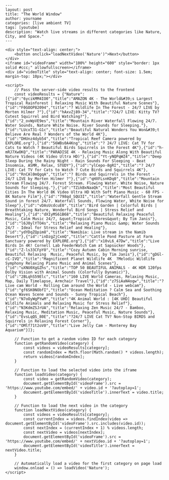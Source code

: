 
    ---
    layout: post
    title: "The World Window"
    author: yourname
    categories: [live ambient TV]
    tags: [youtube]
    description: "Watch live streams in different categories like Nature, City, and Space."
    ---

    <div style="text-align: center;">
        <button onclick="loadNextVideo('Nature')">Next</button>
    </div>
    <iframe id="videoFrame" width="100%" height="600" style="border: 1px solid #ccc;" allowfullscreen></iframe>
    <div id="videoTitle" style="text-align: center; font-size: 1.5em; margin-top: 10px;"></div>

    <script>
        // Pass the server-side video results to the frontend
        const videoResults = {"Nature":[{"id":"6ycikMM4IO0","title":"AMAZON 4K - The World&#39;s Largest Tropical Rainforest | Relaxing Music With Beautiful Nature Scenes"},{"id":"F0GOOP82094","title":"? Wildlife In The Forest - 24/7 LIVE by Morten Hilmer ?"},{"id":"hAxvZj89-34","title":"?24/7 LIVE: Kitty TV?Cutest Squirrel and Bird Watching?"},{"id":"2_ovWpVE9es","title":"Mountain River Waterfall Flowing 24/7. Water Sounds, Nature White Noise. River Sounds for Sleeping."},{"id":"LUcxT31-G1c","title":"Beautiful Natural Wonders You Won&#39;t Believe Are Real ? Wonders of the World 4K"},{"id":"DHUnz4dyb54","title":"Tropical Reef Camera powered by EXPLORE.org"},{"id":"56WBs0A4Kng","title":"? 24/7 LIVE: Cat TV for Cats to Watch ? Beautiful Birds Squirrels in the Forest 4K"},{"id":"h-mRJ7XwOKQ","title":"PARADISE 4K - Relaxing Music Along With Beautiful Nature Videos (4K Video Ultra HD)"},{"id":"Yt-yNQPqWZ4","title":"Deep Sleep During the Rainy Night - Rain Sounds For Sleeping - Beat Insomnia, ASMR, Relax, STUDY"},{"id":"ylCepo-8gRI","title":"? 24/7 LIVE: Cat TV for Cats to Watch ? Cute Birds and Squirrels 4K"},{"id":"RnCAl0mQgqA","title":"? Birds and Squirrels in the Forest - 24/7 LIVE by Morten Hilmer ?"},{"id":"qHXFLsnKDq0","title":"Mountain Stream Flowing 24/7. Forest Stream. Flowing Water. White Noise, Nature Sounds for Sleeping."},{"id":"TZikBxNaaQk","title":"Most Beautiful Cities In The World 8K Video Ultra HD With Soft Piano Music - 60 FPS - 8K Nature Film"},{"id":"798qd_SQU3I","title":"Waterfall Gentle Stream Sound in forest 24/7. Waterfall Sounds, Flowing Water, White Noise for Sleep"},{"id":"vDAsUcdcuE0","title":"Bird Garden | Colorful Birds | Breathtaking Nature, Wonderful Bird Songs | Stress Relief and Healing"},{"id":"dXIyMS61B68","title":"Beautiful Relaxing Peaceful Music, Calm Music 24/7, &quot;Tropical Shores&quot; By Tim Janis"},{"id":"l6J0ylYTO4s","title":"Relaxing Piano Music &amp; Water Sounds 24/7 - Ideal for Stress Relief and Healing"},{"id":"ydYDqZQpim8","title":"Namibia: Live stream in the Namib Desert"},{"id":"inDzgZjCxmQ","title":"Cattle Pond Pasture at Farm Sanctuary powered by EXPLORE.org"},{"id":"x10vL6_47Dw","title":"Live Birds In 4K! Cornell Lab FeederWatch Cam at Sapsucker Woods"},{"id":"Z-ls33CFpY0","title":"Cozy Autumn Cabin Morning sunrise, Beautiful Relaxing  Music, Peaceful Music, by Tim Janis"},{"id":"gDGl-cC-IVQ","title":"Magnificent Planet Wildlife 4K  ?Melodic Wildlife Symphony Relaxing Piano Music and Animal Scenes"},{"id":"uXNU0XgGZhs","title":"TOP 50 BEAUTIFUL ANIMALS - 4K HDR 120fps Dolby Vision with Animal Sounds (Colorfully Dynamic)"},{"id":"2BLqhS59Elc","title":"160 LIVE World Cameras, Relaxing Music, Map, Daily Timelapse, Armchair Travel"},{"id":"z7SiAaN4ogw","title":"? Live cam World - Rolling Cam around the World - Live webcam"},{"id":"gf6SK0NObfI","title":"Ocean Meditation ? Calm Sea and Soothing Ocean Waves Scene and Sounds - Sunny Tropical Beach"},{"id":"N7oOyWgPYwM","title":"4K Animal World : [4K UHD] Beautiful Wildlife Animals and Relaxing Music for Stress Relief"},{"id":"N3KdmZSJrUA","title":"Relaxing Zen Music 24/7 - Bamboo, Relaxing Music, Meditation Music, Peaceful Music, Nature Sounds"},{"id":"EvsLqQS_80E","title":"?24/7 LIVE Cat TV? Non-Stop BIRDS and Squirrels in Relaxing Forest Corner"},{"id":"OMlf71t2oV0","title":"Live Jelly Cam - Monterey Bay Aquarium"}]};

        // Function to get a random video ID for each category
        function getRandomVideo(category) {
            const videos = videoResults[category];
            const randomIndex = Math.floor(Math.random() * videos.length);
            return videos[randomIndex];
        }

        // Function to load the selected video into the iframe
        function loadVideo(category) {
            const video = getRandomVideo(category);
            document.getElementById('videoFrame').src = 'https://www.youtube.com/embed/' + video.id + '?autoplay=1';
            document.getElementById('videoTitle').innerText = video.title;
        }

        // Function to load the next video in the category
        function loadNextVideo(category) {
            const videos = videoResults[category];
            const currentIndex = videos.findIndex(video => document.getElementById('videoFrame').src.includes(video.id));
            const nextIndex = (currentIndex + 1) % videos.length;
            const nextVideo = videos[nextIndex];
            document.getElementById('videoFrame').src = 'https://www.youtube.com/embed/' + nextVideo.id + '?autoplay=1';
            document.getElementById('videoTitle').innerText = nextVideo.title;
        }

        // Automatically load a video for the first category on page load
        window.onload = () => loadVideo('Nature');
    </script>
    